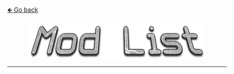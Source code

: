 <a href="../../#----">🡸 Go back</a>

<h4 id="main" align="center">
    <img src="images/Mod-List.png" alt="main" align="center">
</h4>

___

<strong>
<h3 align="center">

</h3>
<strong>